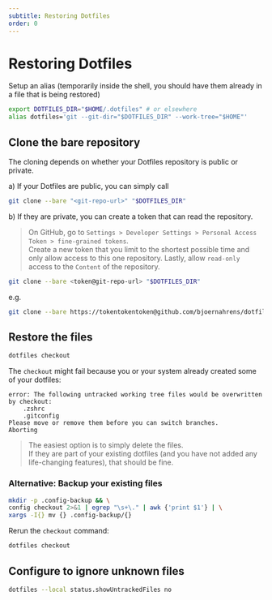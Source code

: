 ```yaml
---
subtitle: Restoring Dotfiles
order: 0
---
```


# Restoring Dotfiles

Setup an alias (temporarily inside the shell, you should have them already in a file that is being restored)

```sh
export DOTFILES_DIR="$HOME/.dotfiles" # or elsewhere
alias dotfiles='git --git-dir="$DOTFILES_DIR" --work-tree="$HOME"'
```

## Clone the bare repository

The cloning depends on whether your Dotfiles repository is public or private.

a) If your Dotfiles are public, you can simply call

```sh
git clone --bare "<git-repo-url>" "$DOTFILES_DIR"
```

b) If they are private, you can create a token that can read the repository.

> On GitHub, go to `Settings > Developer Settings > Personal Access Token > fine-grained tokens`.  
> Create a new token that you limit to the shortest possible time and only allow access to this one repository. Lastly, allow `read-only` access to the `Content` of the repository.

```sh
git clone --bare <token@git-repo-url> "$DOTFILES_DIR"
```

e.g.

```sh
git clone --bare https://tokentokentoken@github.com/bjoernahrens/dotfiles.git "$DOTFILES_DIR"
```

## Restore the files

```sh
dotfiles checkout
```

The `checkout` might fail because you or your system already created some of your dotfiles:

```
error: The following untracked working tree files would be overwritten by checkout:
    .zshrc
    .gitconfig
Please move or remove them before you can switch branches.
Aborting
```

> The easiest option is to simply delete the files.  
> If they are part of your existing dotfiles (and you have not added any life-changing features), that should be fine.

### Alternative: Backup your existing files

```sh
mkdir -p .config-backup && \
config checkout 2>&1 | egrep "\s+\." | awk {'print $1'} | \
xargs -I{} mv {} .config-backup/{}
```

Rerun the `checkout` command:

```sh
dotfiles checkout
```

## Configure to ignore unknown files

```sh
dotfiles --local status.showUntrackedFiles no
```
